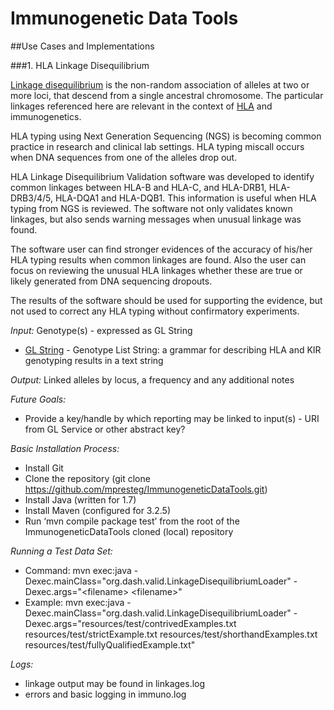 Immunogenetic Data Tools
=======================

##Use Cases and Implementations

###1. HLA Linkage Disequilibrium

[Linkage disequilibrium](http://en.wikipedia.org/wiki/Linkage_disequilibrium) is the non-random association of alleles at two or more loci, that descend from a single ancestral chromosome.  The particular linkages referenced here are relevant in the context of [HLA](http://en.wikipedia.org/wiki/Human_leukocyte_antigen) and immunogenetics.

HLA typing using Next Generation Sequencing (NGS) is becoming common practice in research and clinical lab settings. HLA typing miscall occurs when DNA sequences from one of the alleles drop out. 

HLA Linkage Disequilibrium Validation software was developed to identify common linkages between HLA-B and HLA-C, and HLA-DRB1, HLA-DRB3/4/5, HLA-DQA1 and HLA-DQB1. This information is useful when HLA typing from NGS is reviewed. The software not only validates known linkages, but also sends warning messages when unusual linkage was found. 

The software user can find stronger evidences of the accuracy of his/her HLA typing results when common linkages are found. Also the user can focus on reviewing the unusual HLA linkages whether these are true or likely generated from DNA sequencing dropouts. 

The results of the software should be used for supporting the evidence, but not used to correct any HLA typing without confirmatory experiments.

*Input:*  Genotype(s) - expressed as GL String

* [GL String](http://www.ncbi.nlm.nih.gov/pmc/articles/PMC3715123/) - Genotype List String: a grammar for describing HLA and KIR genotyping results in a text string
 
*Output:*  Linked alleles by locus, a frequency and any additional notes

*Future Goals:*

 * Provide a key/handle by which reporting may be linked to input(s) - URI from GL Service or other abstract key?
 
*Basic Installation Process:*

* Install Git
* Clone the repository (git clone https://github.com/mpresteg/ImmunogeneticDataTools.git)
* Install Java (written for 1.7)
* Install Maven (configured for 3.2.5)
* Run ‘mvn compile package test’ from the root of the ImmunogeneticDataTools cloned (local) repository

*Running a Test Data Set:*

* Command:  mvn exec:java -Dexec.mainClass="org.dash.valid.LinkageDisequilibriumLoader" -Dexec.args="&lt;filename> &lt;filename>"
* Example:  mvn exec:java -Dexec.mainClass="org.dash.valid.LinkageDisequilibriumLoader" -Dexec.args="resources/test/contrivedExamples.txt resources/test/strictExample.txt resources/test/shorthandExamples.txt resources/test/fullyQualifiedExample.txt"

*Logs:*

* linkage output may be found in linkages.log
* errors and basic logging in immuno.log
 